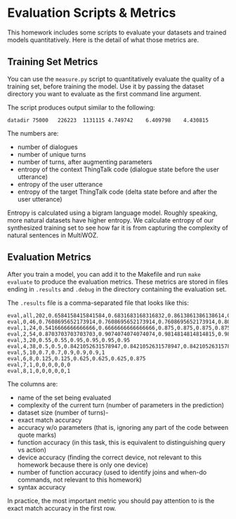 # Evaluation Scripts & Metrics

This homework includes some scripts to evaluate your datasets and trained models quantitatively.
Here is the detail of what those metrics are.

## Training Set Metrics

You can use the `measure.py` script to quantitatively evaluate the quality of a training set,
before training the model. Use it by passing the dataset directory you want to evaluate as
the first command line argument.

The script produces output similar to the following:
```
datadir	75000	226223	1131115	4.749742	6.409798	4.430815
```

The numbers are:

- number of dialogues
- number of unique turns
- number of turns, after augmenting parameters
- entropy of the context ThingTalk code (dialogue state before the user utterance)
- entropy of the user utterance
- entropy of the target ThingTalk code (delta state before and after the user utterance)

Entropy is calculated using a bigram language model. Roughly speaking, more natural datasets have higher entropy. We calculate entropy of our synthesized training set to see how far it is from capturing the complexity of natural sentences in MultiWOZ.

## Evaluation Metrics

After you train a model, you can add it to the Makefile and run `make evaluate` to produce
the evaluation metrics. These metrics are stored in files ending in `.results` and `.debug`
in the directory containing the evaluation set.

The `.results` file is a comma-separated file that looks like this:
```
eval,all,202,0.6584158415841584,0.6831683168316832,0.8613861386138614,0.8712871287128713,0.8712871287128713,0.9306930693069307
eval,0,46,0.7608695652173914,0.7608695652173914,0.7608695652173914,0.8043478260869565,0.8043478260869565,0.9347826086956522
eval,1,24,0.5416666666666666,0.6666666666666666,0.875,0.875,0.875,0.875
eval,2,54,0.8703703703703703,0.9074074074074074,0.9814814814814815,0.9814814814814815,0.9814814814814815,0.9814814814814815
eval,3,20,0.55,0.55,0.95,0.95,0.95,0.95
eval,4,38,0.5,0.5,0.8421052631578947,0.8421052631578947,0.8421052631578947,0.8947368421052632
eval,5,10,0.7,0.7,0.9,0.9,0.9,1
eval,6,8,0.125,0.125,0.625,0.625,0.625,0.875
eval,7,1,0,0,0,0,0,0
eval,8,1,0,0,0,0,0,1
```

The columns are:
- name of the set being evaluated
- complexity of the current turn (number of parameters in the prediction)
- dataset size (number of turns)-
- exact match accuracy
- accuracy w/o parameters (that is, ignoring any part of the code between quote marks)
- function accuracy (in this task, this is equivalent to distinguishing query vs action)
- device accuracy (finding the correct device, not relevant to this homework because there is only one device)
- number of function accuracy (used to identify joins and when-do commands, not relevant to this homework)
- syntax accuracy

In practice, the most important metric you should pay attention to is the exact match accuracy in the first row.
